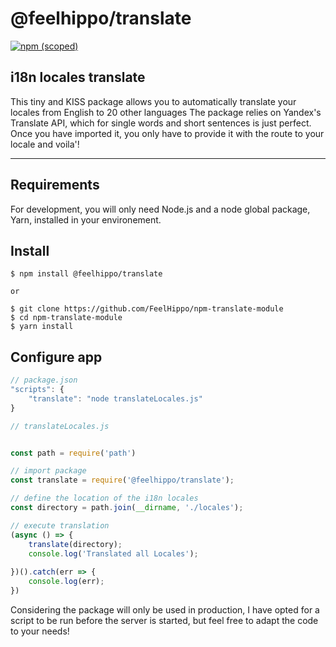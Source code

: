 # @feelhippo/translate

[![ npm (scoped) ](https://img.shields.io/badge/npm-v1.0.0-blue)](https://github.com/FeelHippo/npm-translate-module)

## i18n locales translate

This tiny and KISS package allows you to automatically translate your locales from English to 20 other languages
The package relies on Yandex's Translate API, which for single words and short sentences is just perfect. 
Once you have imported it, you only have to provide it with the route to your locale and voila'!

---
## Requirements

For development, you will only need Node.js and a node global package, Yarn, installed in your environement.

## Install

    $ npm install @feelhippo/translate

    or

    $ git clone https://github.com/FeelHippo/npm-translate-module
    $ cd npm-translate-module
    $ yarn install

## Configure app

``` js
// package.json
"scripts": {
    "translate": "node translateLocales.js"
}
```
``` js
// translateLocales.js


const path = require('path')

// import package
const translate = require('@feelhippo/translate');

// define the location of the i18n locales
const directory = path.join(__dirname, './locales');

// execute translation
(async () => {
    translate(directory);
    console.log('Translated all Locales');
    
})().catch(err => {
    console.log(err);
})
```

Considering the package will only be used in production, I have opted for a script to be run before the server is started, but feel free to adapt the code to your needs!
